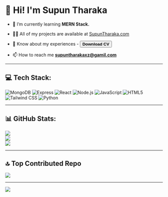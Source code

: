 # 👋 Hi! I'm Supun Tharaka

- 🌱 I’m currently learning **MERN Stack.**

- 👨‍💻 All of my projects are available at <a href= "https://portfolio-zeta-ten-39.vercel.app/" target="__blank"> SupunTharaka.com</a>

- 📄 Know about my experiences - <a href="https://drive.usercontent.google.com/download?id=1HFq4SgeVQej8x4o7CdfWhiFJRPgE3_MJ&export=download&authuser=0&confirm=t&uuid=cd0f40ae-2060-4b45-b40a-f63fa86e44ce&at=AN_67v0AKCsdlY28Cmw3nZUO_v0u:1730031641500](https://drive.usercontent.google.com/download?id=1HFq4SgeVQej8x4o7CdfWhiFJRPgE3_MJ&export=download&authuser=0&confirm=t&uuid=cd0f40ae-2060-4b45-b40a-f63fa86e44ce&at=AN_67v0AKCsdlY28Cmw3nZUO_v0u:1730031641500"><button>**Download CV**</button></a>

- 📫 How to reach me **supuntharakaxz@gamil.com**

---

## 💻 Tech Stack:

![MongoDB](https://img.shields.io/badge/MongoDB-47A248.svg?style=for-the-badge&logo=MongoDB&logoColor=white) 
![Express](https://img.shields.io/badge/Express-000000.svg?style=for-the-badge&logo=Express&logoColor=white) 
![React](https://img.shields.io/badge/React-61DAFB.svg?style=for-the-badge&logo=React&logoColor=black) 
![Node.js](https://img.shields.io/badge/Node.js-339933.svg?style=for-the-badge&logo=Node.js&logoColor=white) 
![JavaScript](https://img.shields.io/badge/JavaScript-F7DF1E.svg?style=for-the-badge&logo=JavaScript&logoColor=black) 
![HTML5](https://img.shields.io/badge/HTML5-E34F26.svg?style=for-the-badge&logo=HTML5&logoColor=white) 
![Tailwind CSS](https://img.shields.io/badge/Tailwind%20CSS-06B6D4.svg?style=for-the-badge&logo=Tailwind%20CSS&logoColor=white) 
![Python](https://img.shields.io/badge/Python-3776AB.svg?style=for-the-badge&logo=Python&logoColor=white)

---

## 📊 GitHub Stats:

![](https://github-readme-stats.vercel.app/api?username=Supun-01&theme=yeblu&hide_border=false&include_all_commits=true&count_private=true)<br/>
![](https://github-readme-streak-stats.herokuapp.com/?user=Supun-01&theme=yeblu&hide_border=false)<br/>
![](https://github-readme-stats.vercel.app/api/top-langs/?username=Supun-01&theme=yeblu&hide_border=false&include_all_commits=true&count_private=true&layout=compact)

---

## 🔝 Top Contributed Repo
![](https://github-contributor-stats.vercel.app/api?username=Supun-01&limit=5&theme=yeblu&combine_all_yearly_contributions=true)

---
[![](https://visitcount.itsvg.in/api?id=Supun-01&icon=0&color=0)](https://visitcount.itsvg.in)




